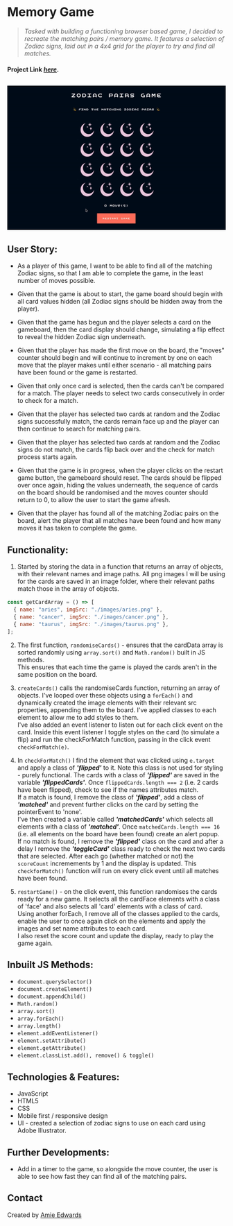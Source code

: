 # Memory Game

> _Tasked with building a functioning browser based game, I decided to recreate the matching pairs / memory game. It features a selection of Zodiac signs, laid out in a 4x4 grid for the player to try and find all matches._ </br>

#### Project Link [_here_](https://amiehannah.github.io/memory-game/).

##

<p align="center">
  <img src="./images/gif-mem-game.gif" alt="Memory Game gif">
</p>

## User Story:

- As a player of this game, I want to be able to find all of the matching Zodiac signs, so that I am able to complete the game, in the least number of moves possible.

- Given that the game is about to start, the game board should begin with all card values hidden (all Zodiac signs should be hidden away from the player).
- Given that the game has begun and the player selects a card on the gameboard, then the card display should change, simulating a flip effect to reveal the hidden Zodiac sign underneath.
- Given that the player has made the first move on the board, the "moves" counter should begin and will continue to increment by one on each move that the player makes until either scenario - all matching pairs have been found or the game is restarted.
- Given that only once card is selected, then the cards can't be compared for a match. The player needs to select two cards consecutively in order to check for a match.
- Given that the player has selected two cards at random and the Zodiac signs successfully match, the cards remain face up and the player can then continue to search for matching pairs.
- Given that the player has selected two cards at random and the Zodiac signs do not match, the cards flip back over and the check for match process starts again.
- Given that the game is in progress, when the player clicks on the restart game button, the gameboard should reset. The cards should be flipped over once again, hiding the values underneath, the sequence of cards on the board should be randomised and the moves counter should return to 0, to allow the user to start the game afresh.
- Given that the player has found all of the matching Zodiac pairs on the board, alert the player that all matches have been found and how many moves it has taken to complete the game.

## Functionality:

1. Started by storing the data in a function that returns an array of objects, with their relevant names and image paths. All png images I will be using for the cards are saved in an image folder, where their relevant paths match those in the array of objects.

```javascript
const getCardArray = () => [
  { name: "aries", imgSrc: "./images/aries.png" },
  { name: "cancer", imgSrc: "./images/cancer.png" },
  { name: "taurus", imgSrc: "./images/taurus.png" },
];
```

2. The first function, `randomiseCards()` - ensures that the cardData array is sorted randomly using `array.sort()` and `Math.random()` built in JS methods.
   <br> This ensures that each time the game is played the cards aren't in the same position on the board.

3. `createCards()` calls the randomiseCards function, returning an array of objects.
   I've looped over these objects using a `forEach()` and dynamically created the image elements with their relevant src properties, appending them to the board. I've applied classes to each element to allow me to add styles to them.
   </br> I've also added an event listener to listen out for each click event on the card. Inside this event listener I toggle styles on the card (to simulate a flip) and run the checkForMatch function, passing in the click event `checkForMatch(e)`.

4. In `checkForMatch()` I find the element that was clicked using `e.target` and apply a class of **_'flipped'_** to it. Note this class is not used for styling - purely functional. The cards with a class of **_'flipped'_** are saved in the variable **_'flippedCards'_**. Once `flippedCards.length === 2` (i.e. 2 cards have been flipped), check to see if the names attributes match.
   </br> If a match is found, I remove the class of **_'flipped'_**, add a class of **_'matched'_** and prevent further clicks on the card by setting the pointerEvent to 'none'.
   </br> I've then created a variable called **_'matchedCards'_** which selects all elements with a class of **_'matched'_**. Once `matchedCards.length === 16` (i.e. all elements on the board have been found) create an alert popup.
   </br>If no match is found, I remove the **_'flipped'_** class on the card and after a delay I remove the **_'toggleCard'_** class ready to check the next two cards that are selected.
   After each go (whether matched or not) the `scoreCount` incremements by 1 and the display is updated.
   This `checkforMatch()` function will run on every click event until all matches have been found.

5. `restartGame()` - on the click event, this function randomises the cards ready for a new game. It selects all the cardFace elements with a class of 'face' and also selects all 'card' elements with a class of card.
   </br>Using another forEach, I remove all of the classes applied to the cards, enable the user to once again click on the elements and apply the images and set name attributes to each card.
   </br>I also reset the score count and update the display, ready to play the game again.

## Inbuilt JS Methods:

- `document.querySelector()`
- `document.createElement()`
- `document.appendChild()`
- `Math.random()`
- `array.sort()`
- `array.forEach()`
- `array.length()`
- `element.addEventListener()`
- `element.setAttribute()`
- `element.getAttribute()`
- `element.classList.add(), remove() & toggle()`

## Technologies & Features:

- JavaScript
- HTML5
- CSS
- Mobile first / responsive design
- UI - created a selection of zodiac signs to use on each card using Adobe Illustrator.

## Further Developments:

- Add in a timer to the game, so alongside the move counter, the user is able to see how fast they can find all of the matching pairs.

## Contact

Created by [Amie Edwards](mailto:amie.edwards17@gmail.com)
